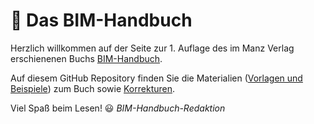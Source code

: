 # 📕 Das BIM-Handbuch

Herzlich willkommen auf der Seite zur 1. Auflage des im Manz Verlag erschienenen Buchs [BIM-Handbuch](https://www.bimhandbuch.at).

Auf diesem GitHub Repository finden Sie die Materialien ([Vorlagen und Beispiele](/Quellcode)) zum Buch sowie [Korrekturen](/Korrekturen). 

Viel Spaß beim Lesen! 😃 
*BIM-Handbuch-Redaktion*
